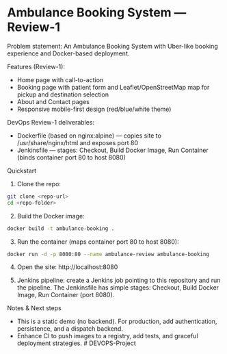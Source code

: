 # Ambulance Booking System — Review-1

Problem statement: An Ambulance Booking System with Uber-like booking experience and Docker-based deployment.

Features (Review-1):
- Home page with call-to-action
- Booking page with patient form and Leaflet/OpenStreetMap map for pickup and destination selection
- About and Contact pages
- Responsive mobile-first design (red/blue/white theme)

DevOps Review-1 deliverables:
- Dockerfile (based on nginx:alpine) — copies site to /usr/share/nginx/html and exposes port 80
- Jenkinsfile — stages: Checkout, Build Docker Image, Run Container (binds container port 80 to host 8080)

Quickstart
1. Clone the repo:

```bash
git clone <repo-url>
cd <repo-folder>
```

2. Build the Docker image:

```bash
docker build -t ambulance-booking .
```

3. Run the container (maps container port 80 to host 8080):

```bash
docker run -d -p 8080:80 --name ambulance-review ambulance-booking
```

4. Open the site: http://localhost:8080

5. Jenkins pipeline: create a Jenkins job pointing to this repository and run the pipeline. The Jenkinsfile has simple stages: Checkout, Build Docker Image, Run Container (port 8080).

Notes & Next steps
- This is a static demo (no backend). For production, add authentication, persistence, and a dispatch backend.
- Enhance CI to push images to a registry, add tests, and graceful deployment strategies.
#   D E V O P S - P r o j e c t 
 
 
